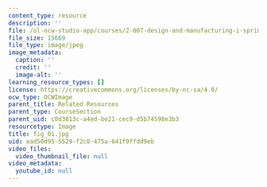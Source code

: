 ```yaml
---
content_type: resource
description: ''
file: /ol-ocw-studio-app/courses/2-007-design-and-manufacturing-i-spring-2009/ead50d955529f2c8475a641f9ffdd9eb_fig_01.jpg
file_size: 15669
file_type: image/jpeg
image_metadata:
  caption: ''
  credit: ''
  image-alt: ''
learning_resource_types: []
license: https://creativecommons.org/licenses/by-nc-sa/4.0/
ocw_type: OCWImage
parent_title: Related Resources
parent_type: CourseSection
parent_uid: c0d3813c-a4ed-be21-cec9-d5b74598e3b3
resourcetype: Image
title: fig_01.jpg
uid: ead50d95-5529-f2c8-475a-641f9ffdd9eb
video_files:
  video_thumbnail_file: null
video_metadata:
  youtube_id: null
---
```

